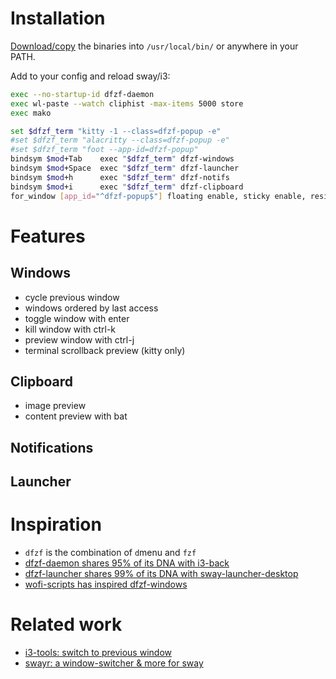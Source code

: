 # Installation

[Download/copy](https://github.com/parisni/dfzf/releases) the binaries into `/usr/local/bin/` or anywhere in your PATH.

Add to your config and reload sway/i3:
```bash
exec --no-startup-id dfzf-daemon
exec wl-paste --watch cliphist -max-items 5000 store
exec mako

set $dfzf_term "kitty -1 --class=dfzf-popup -e"
#set $dfzf_term "alacritty --class=dfzf-popup -e"
#set $dfzf_term "foot --app-id=dfzf-popup"
bindsym $mod+Tab    exec "$dfzf_term" dfzf-windows
bindsym $mod+Space  exec "$dfzf_term" dfzf-launcher
bindsym $mod+h      exec "$dfzf_term" dfzf-notifs
bindsym $mod+i      exec "$dfzf_term" dfzf-clipboard
for_window [app_id="^dfzf-popup$"] floating enable, sticky enable, resize set 60 ppt 70 ppt, border pixel 6
```

# Features

## Windows

- cycle previous window
- windows ordered by last access
- toggle window with enter
- kill window with ctrl-k
- preview window with ctrl-j
- terminal scrollback preview (kitty only)


## Clipboard

- image preview
- content preview with bat

## Notifications

## Launcher

# Inspiration

- `dfzf` is the combination of `d`menu and `fzf` 
- [dfzf-daemon shares 95% of its DNA with i3-back](https://github.com/Cretezy/i3-back)
- [dfzf-launcher shares 99% of its DNA with sway-launcher-desktop](https://github.com/Biont/sway-launcher-desktop/tree/master)
- [wofi-scripts has inspired dfzf-windows](https://github.com/tobiaspc/wofi-scripts)

# Related work

- [i3-tools: switch to previous window](https://github.com/dinAlt/i3-tools)
- [swayr: a window-switcher & more for sway](https://sr.ht/~tsdh/swayr/)
